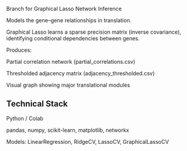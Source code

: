 Branch for Graphical Lasso Network Inference

Models the gene–gene relationships in translation.

Graphical Lasso learns a sparse precision matrix (inverse covariance), identifying conditional dependencies between genes.

Produces:

Partial correlation network (partial_correlations.csv)

Thresholded adjacency matrix (adjacency_thresholded.csv)

Visual graph showing major translational modules

## Technical Stack

Python / Colab

pandas, numpy, scikit-learn, matplotlib, networkx

Models: LinearRegression, RidgeCV, LassoCV, GraphicalLassoCV
